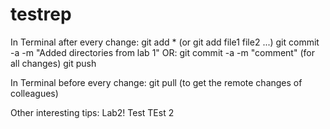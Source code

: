 # testrep
In Terminal after every change:
git add * (or git add file1 file2 ...)
git commit -a -m "Added directories from lab 1"
OR: git commit -a -m "comment" (for all changes)
git push

In Terminal before every change:
git pull (to get the remote changes of colleagues)

Other interesting tips: Lab2!
Test
TEst 2
